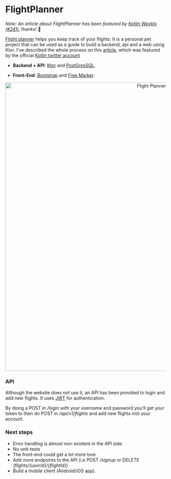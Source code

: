 # FlightPlanner

*Note: An article about FlightPlanner has been featured by [Kotlin Weekly (#241)](https://mailchi.mp/kotlinweekly/kotlin-weekly-241)*, thanks! 🙏

[Flight planner](https://theflightplanner.herokuapp.com/) helps you keep track of your flights. It is a personal pet project that can be used as a guide to build a backend, api and a web using Ktor. I've described the whole process on this [article](https://www.rafagarcia.dev/development/building-a-backend-an-api-and-a-web-client-using-ktor/), which was featured by the official [Kotlin twitter account](https://twitter.com/kotlin/status/1384900249630740482) 
 
* **Backend + API**: [Ktor](https://ktor.io/) and [PostGresSQL](https://www.postgresql.org/). 

* **Front-End**: [Bootstrap](https://getbootstrap.com/) and [Free Marker](https://freemarker.apache.org/).

<p align="center">
<img width="900" alt="Flight Planner" src="https://user-images.githubusercontent.com/6362660/67637968-cfd4d600-f8d7-11e9-80e9-e042648f3309.png">
</>

### API
Although the website does not use it, an API has been provided to login and add new flights. It uses [JWT](https://jwt.io/introduction/) for authentication. 

By doing a POST in */login* with your username and password you'll get your token to then do POST in */api/v1/flights* and add new flights into your account.

### Next steps
* Error handling is almost non-existent in the API side.
* No unit-tests
* The front-end could get a lot more love.
* Add more endpoints to the API (i.e POST */signup* or DELETE */flights/{userId}/{flightId}*)
* Build a mobile client (Android/iOS app). 
